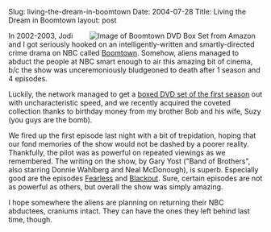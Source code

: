 Slug: living-the-dream-in-boomtown
Date: 2004-07-28
Title: Living the Dream in Boomtown
layout: post

<a href="http://www.amazon.com/exec/obidos/tg/detail/-/B00005JMMT/102-6292283-9620920?v=glance"><img align="right" alt="Image of Boomtown DVD Box Set from Amazon" border="0" class="at-xid-6a010534988cd3970b0120a5b36124970c" src="https://steveivy.typepad.com/.a/6a010534988cd3970b0120a5b36124970c-pi" style="margin-left:1em; margin-right:1em;" /></a>
In 2002-2003, Jodi and I got seriously hooked on an intelligently-written and smartly-directed crime drama on NBC called <a href="http://epguides.com/Boomtown/">Boomtown</a>. Somehow, aliens managed to abduct the people at NBC smart enough to air this amazing bit of cinema, b/c the show was unceremoniously bludgeoned to death after 1 season and 4 episodes.

Luckily, the network managed to get a <a href="http://www.amazon.com/exec/obidos/tg/detail/-/B00005JMMT/102-6292283-9620920?v=glance">boxed DVD set of the first season</a> out with uncharacteristic speed, and we recently acquired the coveted collection thanks to birthday money from my brother Bob and his wife, Suzy (you guys are the bomb).

We fired up the first episode last night with a bit of trepidation, hoping that our fond memories of the show would not be dashed by a poorer reality. Thankfully, the pilot was as powerful on repeated viewings as we remembered. The writing on the show, by Gary Yost (&quot;Band of Brothers&quot;, also starring Donnie Wahlberg and Neal McDonough), is superb. Especially good are the episodes <a href="http://www.tvtome.com/Boomtown/season1.html#ep16">Fearless</a> and <a href="http://www.tvtome.com/Boomtown/season1.html#ep17">Blackout</a>. Sure, certain episodes are not as powerful as others, but overall the show was simply amazing.

I hope somewhere the aliens are planning on returning their NBC abductees, craniums intact. They can have the ones they left behind last time, though.
